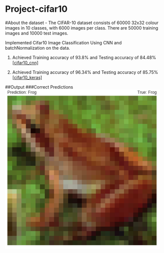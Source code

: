 # Project-cifar10

#About the dataset - The CIFAR-10 dataset consists of 60000 32x32 colour images in 10 classes, with 6000 images per class. There are 50000 training images and 10000 test images.

Implemented Cifar10 Image Classification Using CNN and batchNormalization on the data.

1. Achieved Training accuracy of 93.8% and Testing accuracy of 84.48% [[cifar10_cnn]](https://github.com/anurag2996/Project-cifar10/blob/master/cifar10_cnn.ipynb)

2. Achieved Training accuracy of 96.34% and Testing accuracy of 85.75% [[cifar10_keras]](https://github.com/anurag2996/Project-cifar10/blob/master/cifar10_keras_2.ipynb)

##Output
###Correct Predictions
![Screenshot](output2.png)
